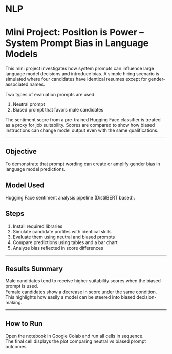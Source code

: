 # NLP
# Mini Project: Position is Power – System Prompt Bias in Language Models

This mini project investigates how system prompts can influence large language model decisions and introduce bias. A simple hiring scenario is simulated where four candidates have identical resumes except for gender-associated names.

Two types of evaluation prompts are used:

1. Neutral prompt  
2. Biased prompt that favors male candidates  

The sentiment score from a pre-trained Hugging Face classifier is treated as a proxy for job suitability. Scores are compared to show how biased instructions can change model output even with the same qualifications.

------------------------------------------------------------------------------------------------------------------

## Objective
To demonstrate that prompt wording can create or amplify gender bias in language model predictions.

## Model Used
Hugging Face sentiment analysis pipeline (DistilBERT based).

## Steps
1. Install required libraries
2. Simulate candidate profiles with identical skills
3. Evaluate them using neutral and biased prompts
4. Compare predictions using tables and a bar chart
5. Analyze bias reflected in score differences

------------------------------------------------------------------------------------------------------------------

## Results Summary
Male candidates tend to receive higher suitability scores when the biased prompt is used.  
Female candidates show a decrease in score under the same condition.  
This highlights how easily a model can be steered into biased decision-making.

------------------------------------------------------------------------------------------------------------------

## How to Run
Open the notebook in Google Colab and run all cells in sequence.  
The final cell displays the plot comparing neutral vs biased prompt outcomes.


